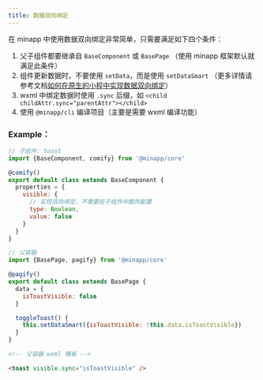 ```yaml
---
title: 数据双向绑定
---
```


在 minapp 中使用数据双向绑定非常简单，只需要满足如下四个条件：

1. 父子组件都要继承自 `BaseComponent` 或 `BasePage` （使用 minapp 框架默认就满足此条件）
2. 组件更新数据时，不要使用 `setData`，而是使用 `setDataSmart` （更多详情请参考文档[如何在原生的小程中实现数据双向绑定](./doc-how-to-realize-two-way-data-bind.md)）
3. wxml 中绑定数据时使用 `.sync` 后缀，如 `<child childAttr.sync="parentAttr"></child>`
4. 使用 `@minapp/cli` 编译项目（主要是需要 wxml 编译功能）

### Example：

```js
// 子组件: toast
import {BaseComponent, comify} from '@minapp/core'

@comify()
export default class extends BaseComponent {
  properties = {
    visible: {
      // 实现双向绑定，不需要在子组件中额外配置
      type: Boolean,
      value: false
    }
  }
}

```

```js
// 父容器
import {BasePage, pagify} from '@minapp/core'

@pagify()
export default class extends BasePage {
  data = {
    isToastVisible: false
  }

  toggleToast() {
    this.setDataSmart({isToastVisible: !this.data.isToastVisible})
  }
}
```

```html
<!-- 父容器 wxml 模板 -->

<toast visible.sync="isToastVisible" />

```
